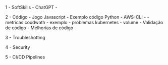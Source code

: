 1 - SoftSkills - ChatGPT - 

2 - Código
	- Jogo Javascript
	- Exemplo código Python
	- AWS-CLI -
	- metricas coudwath - exemplo 
	- problemas kubernetes - volume
	- Validação de código
	- Melhorias de código

3 - Troubleshotting

4 - Security

5 - CI/CD Pipelines